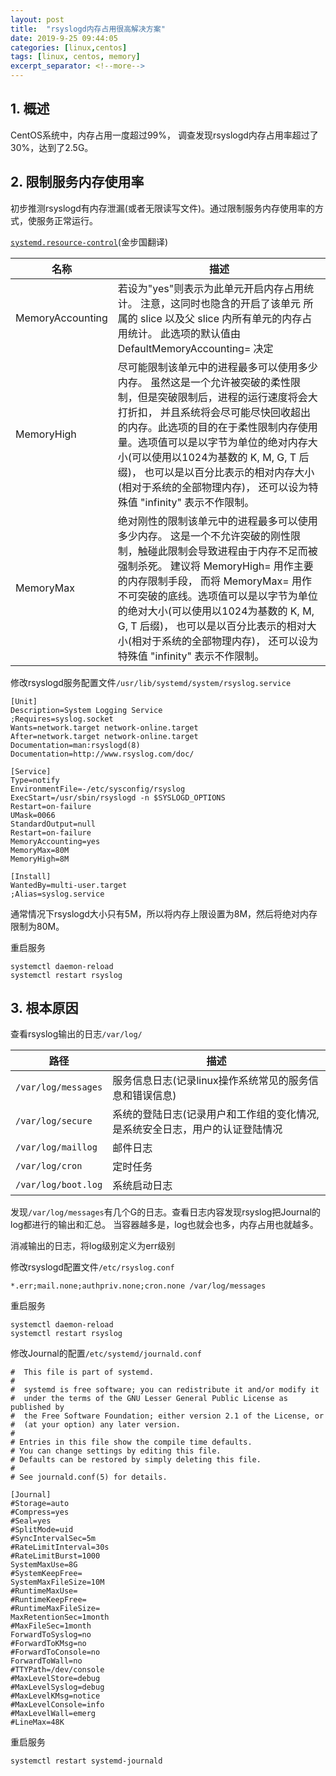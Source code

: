 ```yaml
---
layout: post
title:  "rsyslogd内存占用很高解决方案"
date: 2019-9-25 09:44:05
categories: [linux,centos]
tags: [linux, centos, memory]
excerpt_separator: <!--more-->
---
```


## 1. 概述

CentOS系统中，内存占用一度超过99%， 调查发现rsyslogd内存占用率超过了30%，达到了2.5G。

## 2. 限制服务内存使用率

初步推测rsyslogd有内存泄漏(或者无限读写文件)。通过限制服务内存使用率的方式，使服务正常运行。

[`systemd.resource-control`](http://www.jinbuguo.com/systemd/systemd.resource-control.html#)(金步国翻译)

| 名称             | 描述                                                                                                                                                                                                                                                                                                                                                                                       |
|------------------|------------------------------------------------------------------------------------------------------------------------------------------------------------------------------------------------------------------------------------------------------------------------------------------------------------------------------------------------------------------------------------------|
| MemoryAccounting | 若设为"yes"则表示为此单元开启内存占用统计。 注意，这同时也隐含的开启了该单元 所属的 slice 以及父 slice 内所有单元的内存占用统计。 此选项的默认值由 DefaultMemoryAccounting= 决定                                                                                                                                                                                                              |
| MemoryHigh       | 尽可能限制该单元中的进程最多可以使用多少内存。 虽然这是一个允许被突破的柔性限制，但是突破限制后，进程的运行速度将会大打折扣， 并且系统将会尽可能尽快回收超出的内存。此选项的目的在于柔性限制内存使用量。选项值可以是以字节为单位的绝对内存大小(可以使用以1024为基数的 K, M, G, T 后缀)， 也可以是以百分比表示的相对内存大小(相对于系统的全部物理内存)， 还可以设为特殊值 "infinity" 表示不作限制。  |
| MemoryMax        | 绝对刚性的限制该单元中的进程最多可以使用多少内存。 这是一个不允许突破的刚性限制，触碰此限制会导致进程由于内存不足而被强制杀死。 建议将 MemoryHigh= 用作主要的内存限制手段， 而将 MemoryMax= 用作不可突破的底线。选项值可以是以字节为单位的绝对大小(可以使用以1024为基数的 K, M, G, T 后缀)， 也可以是以百分比表示的相对大小(相对于系统的全部物理内存)， 还可以设为特殊值 "infinity" 表示不作限制。 |

修改rsyslogd服务配置文件`/usr/lib/systemd/system/rsyslog.service`

```
[Unit]
Description=System Logging Service
;Requires=syslog.socket
Wants=network.target network-online.target
After=network.target network-online.target
Documentation=man:rsyslogd(8)
Documentation=http://www.rsyslog.com/doc/

[Service]
Type=notify
EnvironmentFile=-/etc/sysconfig/rsyslog
ExecStart=/usr/sbin/rsyslogd -n $SYSLOGD_OPTIONS
Restart=on-failure
UMask=0066
StandardOutput=null
Restart=on-failure
MemoryAccounting=yes
MemoryMax=80M
MemoryHigh=8M

[Install]
WantedBy=multi-user.target
;Alias=syslog.service
```

通常情况下rsyslogd大小只有5M，所以将内存上限设置为8M，然后将绝对内存限制为80M。

重启服务
```shell
systemctl daemon-reload
systemctl restart rsyslog
```

## 3. 根本原因

查看rsyslog输出的日志`/var/log/`

| 路径                | 描述                                                                        |
|---------------------|---------------------------------------------------------------------------|
| `/var/log/messages` | 服务信息日志(记录linux操作系统常见的服务信息和错误信息)                     |
| `/var/log/secure`   | 系统的登陆日志(记录用户和工作组的变化情况,是系统安全日志，用户的认证登陆情况 |
| `/var/log/maillog`  | 邮件日志                                                                    |
| `/var/log/cron`     | 定时任务                                                                    |
| `/var/log/boot.log` | 系统启动日志                                                                |

发现`/var/log/messages`有几个G的日志。查看日志内容发现rsyslog把Journal的log都进行的输出和汇总。
当容器越多是，log也就会也多，内存占用也就越多。

消减输出的日志，将log级别定义为err级别

修改rsyslogd配置文件`/etc/rsyslog.conf`

`*.err;mail.none;authpriv.none;cron.none /var/log/messages`

重启服务
```shell
systemctl daemon-reload
systemctl restart rsyslog
```

修改Journal的配置`/etc/systemd/journald.conf`

```
#  This file is part of systemd.
#
#  systemd is free software; you can redistribute it and/or modify it
#  under the terms of the GNU Lesser General Public License as published by
#  the Free Software Foundation; either version 2.1 of the License, or
#  (at your option) any later version.
#
# Entries in this file show the compile time defaults.
# You can change settings by editing this file.
# Defaults can be restored by simply deleting this file.
#
# See journald.conf(5) for details.

[Journal]
#Storage=auto
#Compress=yes
#Seal=yes
#SplitMode=uid
#SyncIntervalSec=5m
#RateLimitInterval=30s
#RateLimitBurst=1000
SystemMaxUse=8G
#SystemKeepFree=
SystemMaxFileSize=10M
#RuntimeMaxUse=
#RuntimeKeepFree=
#RuntimeMaxFileSize=
MaxRetentionSec=1month
#MaxFileSec=1month
ForwardToSyslog=no
#ForwardToKMsg=no
#ForwardToConsole=no
ForwardToWall=no
#TTYPath=/dev/console
#MaxLevelStore=debug
#MaxLevelSyslog=debug
#MaxLevelKMsg=notice
#MaxLevelConsole=info
#MaxLevelWall=emerg
#LineMax=48K

```

重启服务
```shell
systemctl restart systemd-journald
```

